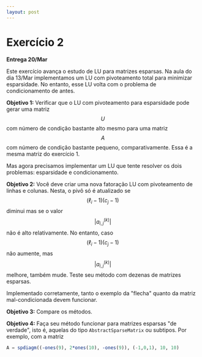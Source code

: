 ```yaml
---
layout: post
---
```

# Exercício 2

**Entrega 20/Mar**

Este exercício avança o estudo de LU para matrizes esparsas.
Na aula do dia 13/Mar implementamos um LU com pivoteamento total para minimizar
esparsidade. No entanto, esse LU volta com o problema de condicionamento de
antes.

**Objetivo 1:** Verificar que o LU com pivoteamento para esparsidade pode gerar
uma matriz $$U$$ com número de condição bastante alto mesmo para uma matriz $$A$$ com
número de condição bastante pequeno, comparativamente. Essa é a mesma matriz
do exercício 1.

Mas agora precisamos implementar um LU que tente resolver os dois problemas:
esparsidade e condicionamento.

**Objetivo 2:** Você deve criar uma nova fatoração LU com pivoteamento de linhas
e colunas. Nesta, o pivô só é atualizado se $$ (\ell_i-1)(c_j-1) $$ diminui mas
se o valor $$ \vert a^{(k)}_{i,j}\vert $$ não é alto relativamente.
No entanto, caso $$ (\ell_i-1)(c_j-1) $$ não aumente, mas $$ \vert a^{(k)}_{i,j}\vert $$
melhore, também mude.
Teste seu método com dezenas de matrizes esparsas.

Implementado corretamente, tanto o exemplo da "flecha" quanto da matriz
mal-condicionada devem funcionar.

**Objetivo 3:** Compare os métodos.

**Objetivo 4:** Faça seu método funcionar para matrizes esparsas "de verdade",
isto é, aquelas do tipo `AbstractSparseMatrix` ou subtipos.
Por exemplo, com a matriz
```julia
A = spdiagm((-ones(9), 2*ones(10), -ones(9)), (-1,0,1), 10, 10)
```

